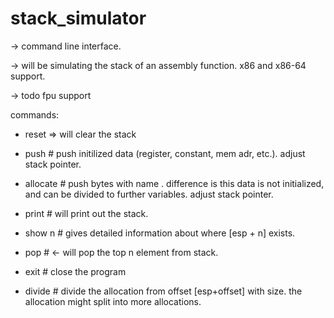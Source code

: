 # stack_simulator

-> command line interface.

-> will be simulating the stack of an assembly function. x86 and x86-64 support.

-> todo fpu support


commands:
* reset  => will clear the stack

* push <size> <name>     # push initilized data (register, constant, mem adr, etc.).  adjust stack pointer.

* allocate <size> <name> # push <size> bytes with name <name>. difference is this data is not initialized, and can be divided to further variables. adjust stack pointer.

* print   # will print out the stack.

* show n  # gives detailed information about where [esp + n] exists.

* pop <count> # <- will pop the top n element from stack.

* exit # close the program

* divide <offset> <tag> <size> # divide the allocation from offset [esp+offset] with size. the allocation might split into more allocations.

